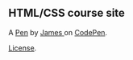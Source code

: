 HTML/CSS course site
--------------------


A [Pen](https://codepen.io/jamesrigney/pen/GRxvObe) by [James ](https://codepen.io/jamesrigney) on [CodePen](https://codepen.io).

[License](https://codepen.io/license/pen/GRxvObe).